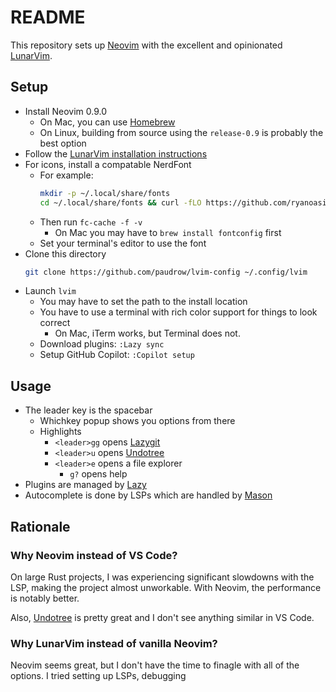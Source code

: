 README
======

This repository sets up [Neovim](https://neovim.io/) with the excellent and opinionated [LunarVim](https://www.lunarvim.org/).

Setup
-----

- Install Neovim 0.9.0
    - On Mac, you can use [Homebrew](https://brew.sh/)
    - On Linux, building from source using the `release-0.9` is probably the best option
- Follow the [LunarVim installation instructions](https://www.lunarvim.org/docs/installation)
- For icons, install a compatable NerdFont
    - For example:
        ```bash
        mkdir -p ~/.local/share/fonts
        cd ~/.local/share/fonts && curl -fLO https://github.com/ryanoasis/nerd-fonts/raw/HEAD/patched-fonts/DroidSansMono/DroidSansMNerdFont-Regular.otf
        ```
    - Then run `fc-cache -f -v`
        - On Mac you may have to `brew install fontconfig` first
    - Set your terminal's editor to use the font
- Clone this directory
    ```bash
    git clone https://github.com/paudrow/lvim-config ~/.config/lvim
    ```
- Launch `lvim`
    - You may have to set the path to the install location
    - You have to use a terminal with rich color support for things to look correct
        - On Mac, iTerm works, but Terminal does not.
    - Download plugins: `:Lazy sync`
    - Setup GitHub Copilot: `:Copilot setup`

Usage
-----

- The leader key is the spacebar
    - Whichkey popup shows you options from there
    - Highlights
        - `<leader>gg` opens [Lazygit](https://github.com/jesseduffield/lazygit)
        - `<leader>u` opens [Undotree](https://github.com/mbbill/undotree)
        - `<leader>e` opens a file explorer
            - `g?` opens help
- Plugins are managed by [Lazy](https://github.com/folke/lazy.nvim)
- Autocomplete is done by LSPs which are handled by [Mason](https://github.com/williamboman/mason.nvim)

Rationale
---------

### Why Neovim instead of VS Code?

On large Rust projects, I was experiencing significant slowdowns with the LSP, making the project almost unworkable.
With Neovim, the performance is notably better.

Also, [Undotree](https://github.com/mbbill/undotree) is pretty great and I don't see anything similar in VS Code.

### Why LunarVim instead of vanilla Neovim?

Neovim seems great, but I don't have the time to finagle with all of the options.
I tried setting up LSPs, debugging
